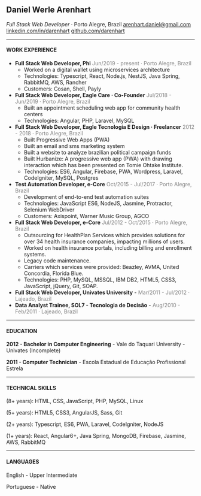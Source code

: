 ## Daniel Werle Arenhart

*Full Stack Web Developer* · Porto Alegre, Brazil
<arenhart.daniel@gmail.com>
[linkedin.com/in/darenhart](http://linkedin.com/in/darenhart)
[github.com/darenhart](http://github.com/darenhart)

--------

#### WORK EXPERIENCE

- **Full Stack Web Developer, Phi**
  <span style="color: grey; font-size: 14px">Jun/2019 - present · Porto Alegre, Brazil</span>
  - Worked on a digital wallet using microservices architecture
  - Technologies: Typescript, React, Node.js, NestJS, Java Spring, RabbitMQ, AWS, Rancher
  - Customers: Cosan, Shell, Payly
- **Full Stack Web Developer, Eagle Care · Co-Founder** 
  <span style="color: grey; font-size: 14px">Jul/2018 - Jun/2019 · Porto Alegre, Brazil</span>
  - Built an appointment scheduling web app for community health centers
  - Technologies: Angular, PHP, Laravel, MySQL
- **Full Stack Web Developer, Eagle Tecnologia E Design · Freelancer** 
  <span style="color: grey; font-size: 14px">2012 - 2018 · Porto Alegre, Brazil</span>
  - Built Progressive Web Apps (PWA)
  - Built an email and sms marketing system
  - Built a website to analyze brazilian political campaign funds
  - Built Hurbanize: A progressive web app (PWA) with drawing interaction which has been presented on Tomie Ohtake Institute.
  - Technologies: ES6, Angular, Firebase, PWA, Wordpress, Laravel, CodeIgniter, MySQL, Postgres
- **Test Automation Developer, e-Core**
  <span style="color: grey; font-size: 14px">Oct/2015 - Jul/2017 · Porto Alegre, Brazil</span>
  - Development of end-to-end test automation suites
  - Technologies: JavaScript ES6, NodeJS, Jasmine, Protractor, Selenium WebDriver
  - Customers: Axispoint, Warner Music Group, AGCO
- **Full Stack Web Developer, e-Core**
  <span style="color: grey; font-size: 14px">Jul/2012 - Oct/2015 · Porto Alegre, Brazil</span>
  - Outsourcing for HealthPlan Services which provides solutions for over 34 health insurance companies, impacting millions of users.
  - Worked on health insurance portals, including billing and enrollment systems.
  - Legacy code maintenance.
  - Carriers which services were provided: Beazley, AVMA, United Concordia, Florida Blue.
  - Technologies: PHP, MySQL, MSSQL, IBM DB2, HTML5, CSS3, JavaScript, jQuery, Git, SOAP.
- **Full Stack Web Developer, Univates University** - <span style="color: grey; font-size: 14px">Mar/2011 - Jul/2012 · Lajeado, Brazil</span>
- **Data Analyst Trainee, SOL7 - Tecnologia de Decisão** - <span style="color: grey; font-size: 14px">Aug/2010 - Feb/2011 · Lajeado,
  Brazil</span>

---------

#### EDUCATION

**2012 - Bachelor in Computer Engineering** - Vale do Taquari University - Univates (Incomplete)

**2011 - Computer Technician** - Escola Estadual de Educação Profissional Estrela

---------

#### TECHNICAL SKILLS

(8+ years): HTML, CSS, JavaScript, PHP, MySQL, Linux

(5+ years): HTML5, CSS3, AngularJS, Sass, Git

(2+ years): Typescript, ES6, PWA, Laravel, CodeIgniter, NodeJS

(1+ years): React, Angular6+, Java Spring, MongoDB, Firebase, Jasmine, AWS, RabbitMQ

--------------

#### LANGUAGES

English - Upper Intermediate

Portuguese - Native